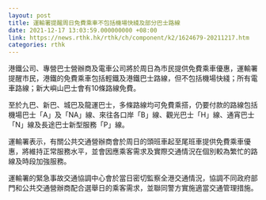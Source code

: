 ```yaml
---
layout: post
title: 運輸署提醒周日免費乘車不包括機場快綫及部分巴士路線
date: 2021-12-17 13:03:59.000000000 +08:00
link: https://news.rthk.hk/rthk/ch/component/k2/1624679-20211217.htm
categories: rthk
---
```


港鐵公司、專營巴士營辦商及電車公司將於周日為市民提供免費乘車優惠，運輸署提醒市民，港鐵的免費乘車包括輕鐵及港鐵巴士路線，但不包括機場快綫；所有電車路線；新大嶼山巴士會有10條路線免費。

至於九巴、新巴、城巴及龍運巴士，多條路線均可免費乘搭，仍要付款的路線包括機場巴士「A」及「NA」線、來往各口岸「B」線、觀光巴士「H」線、通宵巴士「N」線及長途巴士新型服務「P」線。

運輸署表示，有關公共交通營辦商會於周日的頭班車起至尾班車提供免費乘車優惠，將維持正常服務水平，並會因應乘客需求及實際交通情況在個別較為繁忙的路線及時段加強服務。

運輸署的緊急事故交通協調中心會於當日密切監察全港交通情況，協調不同政府部門和公共交通營辦商配合選舉日的乘客需求，並聯同警方實施適當交通管理措施。
